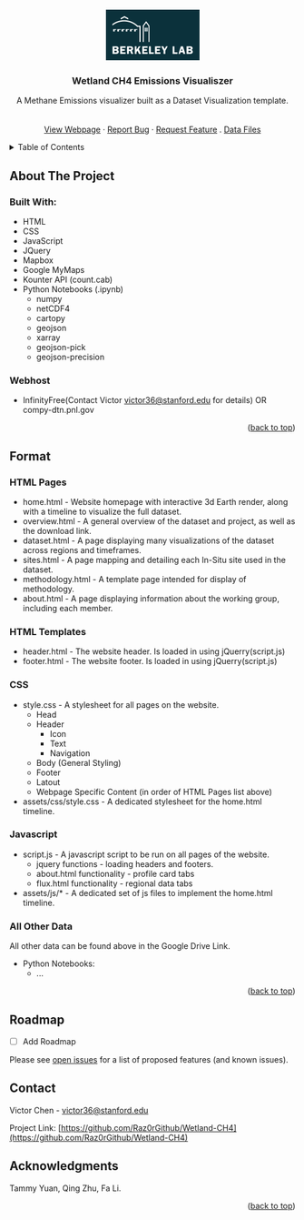 <!-- Improved compatibility of back to top link: See: https://github.com/othneildrew/Best-README-Template/pull/73 -->
<a id="readme-top"></a>

<!-- PROJECT LOGO -->
<br />
<div align="center">
  <a href="https://github.com/othneildrew/Best-README-Template">
    <img src="images/logo.png" alt="Logo" width="165" height="89">
  </a>

  <h3 align="center">Wetland CH4 Emissions Visualiszer</h3>

  <p align="center">
    A Methane Emissions visualizer built as a Dataset Visualization template.
    <br />
    <br />
    <br />
    <a href="http://ch4visualiser.rf.gd/home.html">View Webpage</a>
    ·
    <a href="https://github.com/Raz0rGithub/Wetland-CH4/issues/new?labels=bug&template=bug-report---.md">Report Bug</a>
    ·
    <a href="https://github.com/Raz0rGithub/Wetland-CH4/issues/new?labels=enhancement&template=feature-request---.md">Request Feature</a>
    .
    <a href="https://drive.google.com/drive/folders/1kGxpdw186rfX3Do3cTfhxBFwRHV_6P7Z?usp=share_link">Data Files</a>
  </p>
</div>



<!-- TABLE OF CONTENTS -->
<details>
  <summary>Table of Contents</summary>
  <ol>
    <li>
      <a href="#about-the-project">About The Project</a>
      <ul>
        <li><a href="#built-with">Built With</a></li>
        <li><a href="#packages">Built With</a></li>
        <li><a href="#webhost">Built With</a></li>
      </ul>
    </li>
    <li><a href="#format">Format</a></li>
      <ul>
        <li><a href="#HTML Pages">HTML Pages</a></li>
        <li><a href="#HTML Templates">HTML Templates</a></li>
        <li><a href="#CSS">CSS</a></li>
        <li><a href="#Javascript">Javascript</a></li>
      </ul>
    <li><a href="#roadmap">Roadmap</a></li>
    <li><a href="#contact">Contact</a></li>
    <li><a href="#acknowledgments">Acknowledgments</a></li>
  </ol>
</details>



<!-- ABOUT THE PROJECT -->
## About The Project

### Built With:
* HTML
* CSS
* JavaScript
* JQuery
* Mapbox
* Google MyMaps
* Kounter API (count.cab)
* Python Notebooks (.ipynb)
  * numpy
  * netCDF4
  * cartopy
  * geojson
  * xarray
  * geojson-pick
  * geojson-precision

### Webhost
* InfinityFree(Contact Victor <victor36@stanford.edu> for details) OR compy-dtn.pnl.gov

<p align="right">(<a href="#readme-top">back to top</a>)</p>



<!-- ABOUT THE PROJECT -->
## Format

### HTML Pages
* home.html - Website homepage with interactive 3d Earth render, along with a timeline to visualize the full dataset.
* overview.html - A general overview of the dataset and project, as well as the download link.
* dataset.html - A page displaying many visualizations of the dataset across regions and timeframes.
* sites.html - A page mapping and detailing each In-Situ site used in the dataset.
* methodology.html - A template page intended for display of methodology.
* about.html - A page displaying information about the working group, including each member.

### HTML Templates
* header.html - The website header. Is loaded in using jQuerry(script.js)
* footer.html - The website footer. Is loaded in using jQuerry(script.js)

### CSS
* style.css - A stylesheet for all pages on the website.
  * Head
  * Header
    * Icon
    * Text
    * Navigation
  * Body (General Styling)
  * Footer
  * Latout
  * Webpage Specific Content (in order of HTML Pages list above)
* assets/css/style.css - A dedicated stylesheet for the home.html timeline.

### Javascript
* script.js - A javascript script to be run on all pages of the website.
  * jquery functions - loading headers and footers.
  * about.html functionality - profile card tabs 
  * flux.html functionality - regional data tabs
* assets/js/* - A dedicated set of js files to implement the home.html timeline.

### All Other Data
All other data can be found above in the <Data Files> Google Drive Link.
* Python Notebooks:
  * ...

<p align="right">(<a href="#readme-top">back to top</a>)</p>


<!-- ROADMAP -->
## Roadmap

- [ ] Add Roadmap

Please see [open issues](https://github.com/Raz0rGithub/Wetland-CH4/issues) for a list of proposed features (and known issues).



<!-- CONTACT -->
## Contact

Victor Chen - victor36@stanford.edu

Project Link: [https://github.com/Raz0rGithub/Wetland-CH4](https://github.com/Raz0rGithub/Wetland-CH4)



<!-- ACKNOWLEDGMENTS -->
## Acknowledgments
Tammy Yuan, Qing Zhu, Fa Li.

<p align="right">(<a href="#readme-top">back to top</a>)</p>
